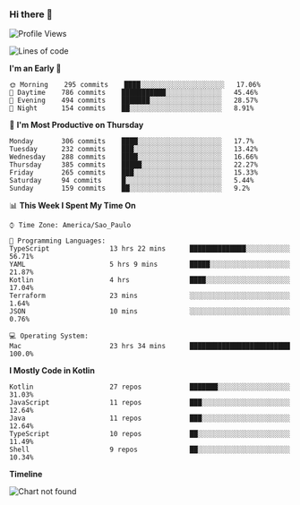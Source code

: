 ### Hi there 👋

<!--
**fernandonogueira/fernandonogueira** is a ✨ _special_ ✨ repository because its `README.md` (this file) appears on your GitHub profile.

Here are some ideas to get you started:

- 🔭 I’m currently working on ...
- 🌱 I’m currently learning ...
- 👯 I’m looking to collaborate on ...
- 🤔 I’m looking for help with ...
- 💬 Ask me about ...
- 📫 How to reach me: ...
- 😄 Pronouns: ...
- ⚡ Fun fact: ...
-->

<!--START_SECTION:waka-->
![Profile Views](http://img.shields.io/badge/Profile%20Views-0-blue)

![Lines of code](https://img.shields.io/badge/From%20Hello%20World%20I%27ve%20Written-594844%20lines%20of%20code-blue)

**I'm an Early 🐤** 

```text
🌞 Morning    295 commits    ████░░░░░░░░░░░░░░░░░░░░░   17.06% 
🌆 Daytime    786 commits    ███████████░░░░░░░░░░░░░░   45.46% 
🌃 Evening    494 commits    ███████░░░░░░░░░░░░░░░░░░   28.57% 
🌙 Night      154 commits    ██░░░░░░░░░░░░░░░░░░░░░░░   8.91%

```
📅 **I'm Most Productive on Thursday** 

```text
Monday       306 commits    ████░░░░░░░░░░░░░░░░░░░░░   17.7% 
Tuesday      232 commits    ███░░░░░░░░░░░░░░░░░░░░░░   13.42% 
Wednesday    288 commits    ████░░░░░░░░░░░░░░░░░░░░░   16.66% 
Thursday     385 commits    █████░░░░░░░░░░░░░░░░░░░░   22.27% 
Friday       265 commits    ███░░░░░░░░░░░░░░░░░░░░░░   15.33% 
Saturday     94 commits     █░░░░░░░░░░░░░░░░░░░░░░░░   5.44% 
Sunday       159 commits    ██░░░░░░░░░░░░░░░░░░░░░░░   9.2%

```


📊 **This Week I Spent My Time On** 

```text
⌚︎ Time Zone: America/Sao_Paulo

💬 Programming Languages: 
TypeScript               13 hrs 22 mins      ██████████████░░░░░░░░░░░   56.71% 
YAML                     5 hrs 9 mins        █████░░░░░░░░░░░░░░░░░░░░   21.87% 
Kotlin                   4 hrs               ████░░░░░░░░░░░░░░░░░░░░░   17.04% 
Terraform                23 mins             ░░░░░░░░░░░░░░░░░░░░░░░░░   1.64% 
JSON                     10 mins             ░░░░░░░░░░░░░░░░░░░░░░░░░   0.76%

💻 Operating System: 
Mac                      23 hrs 34 mins      █████████████████████████   100.0%

```

**I Mostly Code in Kotlin** 

```text
Kotlin                   27 repos            ███████░░░░░░░░░░░░░░░░░░   31.03% 
JavaScript               11 repos            ███░░░░░░░░░░░░░░░░░░░░░░   12.64% 
Java                     11 repos            ███░░░░░░░░░░░░░░░░░░░░░░   12.64% 
TypeScript               10 repos            ██░░░░░░░░░░░░░░░░░░░░░░░   11.49% 
Shell                    9 repos             ██░░░░░░░░░░░░░░░░░░░░░░░   10.34%

```


**Timeline**

![Chart not found](https://raw.githubusercontent.com/fernandonogueira/fernandonogueira/master/charts/bar_graph.png) 


<!--END_SECTION:waka-->
